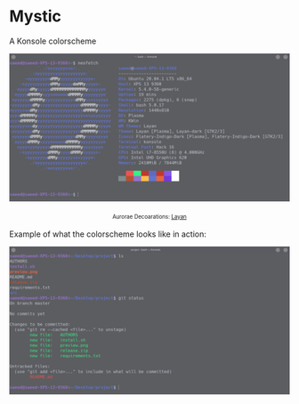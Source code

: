 # Mystic
A Konsole colorscheme

<p align="center">
  <img src="screenshots/preview.png" alt="Preview Mystic Konsole theme"/>
</p>
<p align="center">
  <sup><sub>
    Aurorae Decoarations: <a href="https://store.kde.org/p/1325238">Layan</a>
  </sub></sup>
</p>

Example of what the colorscheme looks like in action:
<p align="center">
  <img src="screenshots/example.png" alt="Example of Stone Red Konsole theme"/>
</p>
